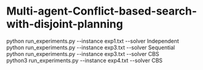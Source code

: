 # Multi-agent-Conflict-based-search-with-disjoint-planning
python run_experiments.py --instance exp1.txt --solver Independent \
python run_experiments.py --instance exp3.txt --solver Sequential  \
python run_experiments.py --instance exp3.txt --solver CBS \
python3 run_experiments.py --instance exp4.txt --solver CBS
